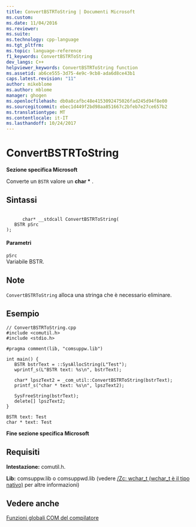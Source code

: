 ```yaml
---
title: ConvertBSTRToString | Documenti Microsoft
ms.custom: 
ms.date: 11/04/2016
ms.reviewer: 
ms.suite: 
ms.technology: cpp-language
ms.tgt_pltfrm: 
ms.topic: language-reference
f1_keywords: ConvertBSTRToString
dev_langs: C++
helpviewer_keywords: ConvertBSTRToString function
ms.assetid: ab6ce555-3d75-4e9c-9cb8-ada6d8ce43b1
caps.latest.revision: "11"
author: mikeblome
ms.author: mblome
manager: ghogen
ms.openlocfilehash: db0a8cafbc48e4153092475026fad245d94f8e00
ms.sourcegitcommit: ebec1d449f2bd98aa851667c2bfeb7e27ce657b2
ms.translationtype: MT
ms.contentlocale: it-IT
ms.lasthandoff: 10/24/2017
---
```

# <a name="convertbstrtostring"></a>ConvertBSTRToString
**Sezione specifica Microsoft**  
  
 Converte un `BSTR` valore un **char \*** .  
  
## <a name="syntax"></a>Sintassi  
  
```  
  
      char* __stdcall ConvertBSTRToString(  
   BSTR pSrc  
);  
```  
  
#### <a name="parameters"></a>Parametri  
 `pSrc`  
 Variabile BSTR.  
  
## <a name="remarks"></a>Note  
 `ConvertBSTRToString` alloca una stringa che è necessario eliminare.  
  
## <a name="example"></a>Esempio  
  
```  
// ConvertBSTRToString.cpp  
#include <comutil.h>  
#include <stdio.h>  
  
#pragma comment(lib, "comsuppw.lib")  
  
int main() {  
   BSTR bstrText = ::SysAllocString(L"Test");  
   wprintf_s(L"BSTR text: %s\n", bstrText);  
  
   char* lpszText2 = _com_util::ConvertBSTRToString(bstrText);  
   printf_s("char * text: %s\n", lpszText2);  
  
   SysFreeString(bstrText);  
   delete[] lpszText2;  
}  
```  
  
```Output  
BSTR text: Test  
char * text: Test  
```  
  
**Fine sezione specifica Microsoft**  
  
## <a name="requirements"></a>Requisiti  
 **Intestazione:** comutil.h.  
  
 **Lib:** comsuppw.lib o comsuppwd.lib (vedere [/Zc: wchar_t (wchar_t è il tipo nativo)](../build/reference/zc-wchar-t-wchar-t-is-native-type.md) per altre informazioni)  
  
## <a name="see-also"></a>Vedere anche  
 [Funzioni globali COM del compilatore](../cpp/compiler-com-global-functions.md)